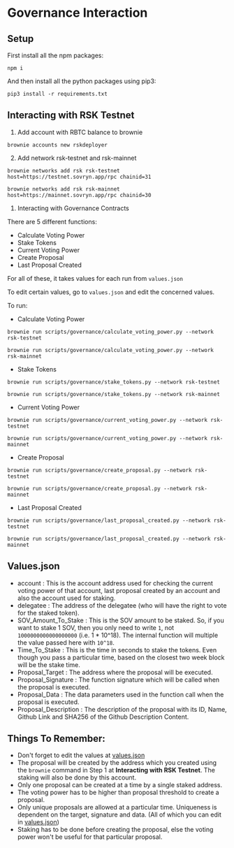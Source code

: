 # Governance Interaction

## Setup

First install all the npm packages:

```
npm i
```

And then install all the python packages using pip3:

```
pip3 install -r requirements.txt
```

## Interacting with RSK Testnet

1. Add account with RBTC balance to brownie

```
brownie accounts new rskdeployer
```

2. Add network rsk-testnet and rsk-mainnet

```
brownie networks add rsk rsk-testnet host=https://testnet.sovryn.app/rpc chainid=31
```
```
brownie networks add rsk rsk-mainnet host=https://mainnet.sovryn.app/rpc chainid=30
```

1. Interacting with Governance Contracts

There are 5 different functions:

- Calculate Voting Power
- Stake Tokens
- Current Voting Power
- Create Proposal
- Last Proposal Created

For all of these, it takes values for each run from `values.json`

To edit certain values, go to `values.json` and edit the concerned values.

To run:

- Calculate Voting Power

```
brownie run scripts/governance/calculate_voting_power.py --network rsk-testnet
```
```
brownie run scripts/governance/calculate_voting_power.py --network rsk-mainnet
```

- Stake Tokens

```
brownie run scripts/governance/stake_tokens.py --network rsk-testnet
```
```
brownie run scripts/governance/stake_tokens.py --network rsk-mainnet
```

- Current Voting Power

```
brownie run scripts/governance/current_voting_power.py --network rsk-testnet
```
```
brownie run scripts/governance/current_voting_power.py --network rsk-mainnet
```

- Create Proposal

```
brownie run scripts/governance/create_proposal.py --network rsk-testnet
```
```
brownie run scripts/governance/create_proposal.py --network rsk-mainnet
```

- Last Proposal Created

```
brownie run scripts/governance/last_proposal_created.py --network rsk-testnet
```
```
brownie run scripts/governance/last_proposal_created.py --network rsk-mainnet
```

## Values.json

- account : This is the account address used for checking the current voting power of that account, last proposal created by an account and also the account used for staking.
- delegatee : The address of the delegatee (who will have the right to vote for the staked token).
- SOV_Amount_To_Stake : This is the SOV amount to be staked. So, if you want to stake 1 SOV, then you only need to write `1`, not `1000000000000000000` (i.e. 1 \* 10^18). The internal function will multiple the value passed here with `10^18`.
- Time_To_Stake : This is the time in seconds to stake the tokens. Even though you pass a particular time, based on the closest two week block will be the stake time.
- Proposal_Target : The address where the proposal will be executed.
- Proposal_Signature : The function signature which will be called when the proposal is executed.
- Proposal_Data : The data parameters used in the function call when the proposal is executed.
- Proposal_Description : The description of the proposal with its ID, Name, Github Link and SHA256 of the Github Description Content.

## Things To Remember:

- Don't forget to edit the values at [values.json](./values.json)
- The proposal will be created by the address which you created using the `brownie` command in Step 1 at **Interacting with RSK Testnet**. The staking will also be done by this account.
- Only one proposal can be created at a time by a single staked address.
- The voting power has to be higher than proposal threshold to create a proposal.
- Only unique proposals are allowed at a particular time. Uniqueness is dependent on the target, signature and data. (All of which you can edit in [values.json](./values.json))
- Staking has to be done before creating the proposal, else the voting power won't be useful for that particular proposal.
